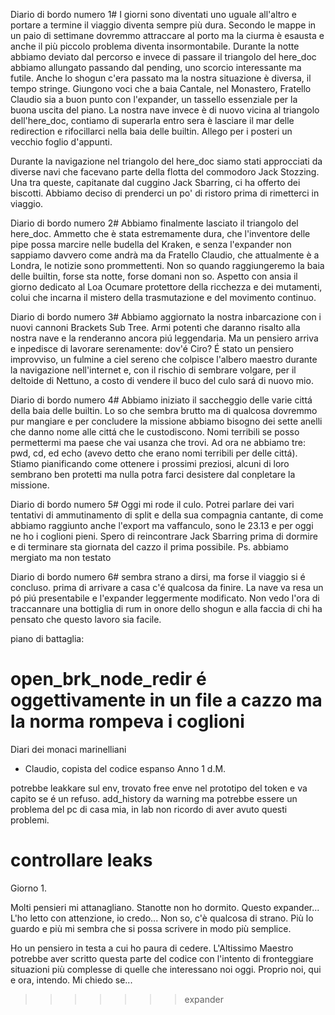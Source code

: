 Diario di bordo numero 1#
I giorni sono diventati uno uguale all'altro e portare a termine il viaggio diventa sempre più dura.
Secondo le mappe in un paio di settimane dovremmo attraccare al porto ma la ciurma è esausta e anche il più piccolo problema diventa insormontabile.
Durante la notte abbiamo deviato dal percorso e invece di passare il triangolo del here_doc abbiamo allungato passando dal pending, uno scorcio interessante ma futile.
Anche lo shogun c'era passato ma la nostra situazione è diversa, il tempo stringe.
Giungono voci che a baia Cantale, nel Monastero, Fratello Claudio sia a buon punto con l'expander, un tassello essenziale per la buona uscita del piano.
La nostra nave invece è di nuovo vicina al triangolo dell'here_doc, contiamo di superarla entro sera è lasciare il mar delle redirection e rifocillarci nella baia delle builtin.
Allego per i posteri un vecchio foglio d'appunti.

Durante la navigazione nel triangolo del here_doc siamo stati approcciati da  diverse navi che facevano parte della flotta del commodoro Jack Stozzing. Una tra queste, capitanate dal cuggino Jack Sbarring, ci ha offerto dei biscotti. Abbiamo deciso di prenderci un po' di ristoro prima di rimetterci in viaggio.

Diario di bordo numero 2#
Abbiamo finalmente lasciato il triangolo del here_doc. Ammetto che è stata estremamente dura, che l'inventore delle pipe possa marcire nelle budella del Kraken, e senza l'expander non sappiamo davvero come andrà ma da Fratello Claudio, che attualmente è a Londra, le notizie sono prommettenti.
Non so quando raggiungeremo la baia delle builtin, forse sta notte, forse domani non so. Aspetto con ansia il giorno dedicato al Loa Ocumare protettore della ricchezza e dei mutamenti, colui che incarna il mistero della trasmutazione e del movimento continuo.

Diario di bordo numero 3#
Abbiamo aggiornato la nostra inbarcazione con i nuovi cannoni Brackets Sub Tree. Armi potenti che daranno risalto alla nostra nave e la renderanno ancora piú leggendaria. Ma un pensiero arriva e inpedisce di lavorare serenamente: dov'é Ciro? É stato un pensiero improvviso, un fulmine a ciel sereno che colpisce l'albero maestro durante la navigazione nell'internet e, con il rischio di sembrare volgare, per il deltoide di Nettuno, a costo di vendere il buco del culo sará di nuovo mio.

Diario di bordo numero 4#
Abbiamo iniziato il saccheggio delle varie cittá della baia delle builtin. Lo so che sembra brutto ma di qualcosa dovremmo pur mangiare e per concludere la missione abbiamo bisogno dei sette anelli che danno nome alle cittá che le custodiscono. Nomi terribili se posso permettermi ma paese che vai usanza che trovi. Ad ora ne abbiamo tre: pwd, cd, ed echo (avevo detto che erano nomi terribili per delle cittá). Stiamo pianificando come ottenere i prossimi preziosi, alcuni di loro sembrano ben protetti ma nulla potra farci desistere dal conpletare la missione.

Diario di bordo numero 5#
Oggi mi rode il culo. Potrei parlare dei vari tentativi di ammutinamento di split e della sua compagnia cantante, di come abbiamo raggiunto anche l'export ma vaffanculo, sono le 23.13 e per oggi ne ho i coglioni pieni. Spero di reincontrare Jack Sbarring prima di dormire e di terminare sta giornata del cazzo il prima possibile.
Ps. abbiamo mergiato ma non testato

Diario di bordo numero 6#
sembra strano a dirsi, ma forse il viaggio si é concluso. prima di arrivare a casa c'é qualcosa da finire. La nave va resa un pó piú presentabile e l'expander leggermente modificato. Non vedo l'ora di traccannare una bottiglia di rum in onore dello shogun e alla faccia di chi ha pensato che questo lavoro sia facile.   

piano di battaglia:

open_brk_node_redir é oggettivamente in un file a cazzo ma la norma rompeva i coglioni
=======
Diari dei monaci marinelliani
- Claudio, copista del codice espanso
Anno 1 d.M.


potrebbe leakkare sul env, trovato free enve nel prototipo del token e va capito se é un refuso. add_history da warning ma potrebbe essere un problema del pc di casa mia, in lab non ricordo di aver avuto questi problemi.

controllare leaks
=======

Giorno 1.

Molti pensieri mi attanagliano. Stanotte non ho dormito.
Questo expander... L'ho letto con attenzione, io credo...
Non so, c'è qualcosa di strano. Più lo guardo e più mi 
sembra che si possa scrivere in modo più semplice.

Ho un pensiero in testa a cui ho paura di cedere.
L'Altissimo Maestro potrebbe aver scritto questa parte del
codice con l'intento di fronteggiare situazioni più complesse
di quelle che interessano noi oggi. Proprio noi, qui e ora,
intendo. Mi chiedo se... 
>>>>>>> expander

